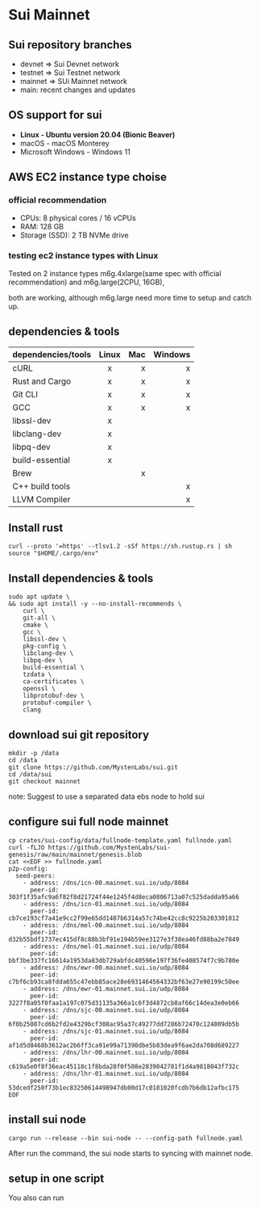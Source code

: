 # Sui Mainnet

## Sui repository branches

- devnet => Sui Devnet network
- testnet => Sui Testnet network
- mainnet => SUi Mainnet network
- main: recent changes and updates

## OS support for sui

- **Linux - Ubuntu version 20.04 (Bionic Beaver)**
- macOS - macOS Monterey
- Microsoft Windows - Windows 11

## AWS EC2 instance type choise

### official recommendation 

- CPUs: 8 physical cores / 16 vCPUs
- RAM: 128 GB
- Storage (SSD): 2 TB NVMe drive

### testing ec2 instance types with Linux

Tested on 2 instance types m6g.4xlarge(same spec with official recommendation) and m6g.large(2CPU, 16GB), 

both are working, although m6g.large need more time to setup and catch up.


## dependencies & tools

| dependencies/tools | Linux | Mac | Windows |
|--------------------|:-----:|----:|--------:|
| cURL               | x     | x   | x       |
| Rust and Cargo     | x     | x   | x       |
| Git CLI            | x     | x   | x       |
| GCC                | x     | x   | x       |
| libssl-dev         | x     |     |         |
| libclang-dev       | x     |     |         |
| libpq-dev          | x     |     |         |
| build-essential    | x     |     |         |
| Brew               |       | x   |         |
| C++ build tools    |       |     | x       |
| LLVM Compiler      |       |     | x       |

## Install rust

```
curl --proto '=https' --tlsv1.2 -sSf https://sh.rustup.rs | sh
source "$HOME/.cargo/env"
```

## Install dependencies & tools

```
sudo apt update \
&& sudo apt install -y --no-install-recommends \
    curl \
    git-all \
    cmake \
    gcc \
    libssl-dev \
    pkg-config \
    libclang-dev \
    libpq-dev \
    build-essential \
    tzdata \
    ca-certificates \
    openssl \
    libprotobuf-dev \
    protobuf-compiler \
    clang 
```

## download sui git repository
```
mkdir -p /data
cd /data
git clone https://github.com/MystenLabs/sui.git
cd /data/sui
git checkout mainnet
```

note: Suggest to use a separated data ebs node to hold sui 


## configure sui full node mainnet

```
cp crates/sui-config/data/fullnode-template.yaml fullnode.yaml
curl -fLJO https://github.com/MystenLabs/sui-genesis/raw/main/mainnet/genesis.blob
cat <<EOF >> fullnode.yaml
p2p-config:
  seed-peers:
    - address: /dns/icn-00.mainnet.sui.io/udp/8084
      peer-id: 303f1f35afc9a6f82f8d21724f44e1245f4d8eca0806713a07c525dadda95a66
    - address: /dns/icn-01.mainnet.sui.io/udp/8084
      peer-id: cb7ce193cf7a41e9cc2f99e65dd1487b6314a57c74be42cc8c9225b203301812
    - address: /dns/mel-00.mainnet.sui.io/udp/8084
      peer-id: d32b55bdf1737ec415df8c88b3bf91e194b59ee3127e3f38ea46fd88ba2e7849
    - address: /dns/mel-01.mainnet.sui.io/udp/8084
      peer-id: bbf3be337fc16614a1953da83db729abfdc40596e197f36fe408574f7c9b780e
    - address: /dns/ewr-00.mainnet.sui.io/udp/8084
      peer-id: c7bf6cb93ca8fdda655c47ebb85ace28e6931464564332bf63e27e90199c50ee
    - address: /dns/ewr-01.mainnet.sui.io/udp/8084
      peer-id: 3227f8a05f0faa1a197c075d31135a366a1c6f3d4872cb8af66c14dea3e0eb66
    - address: /dns/sjc-00.mainnet.sui.io/udp/8084
      peer-id: 6f0b25087cd6b2fd2e4329bcf308ac95a37c49277dd7286b72470c124809db5b
    - address: /dns/sjc-01.mainnet.sui.io/udp/8084
      peer-id: af1d5d8468b3612ac2b6ff3ca91e99a71390dbe5b83dea9f6ae2da708d689227
    - address: /dns/lhr-00.mainnet.sui.io/udp/8084
      peer-id: c619a5e0f8f36eac45118c1f8bda28f0f508e2839042781f1d4a9818043f732c
    - address: /dns/lhr-01.mainnet.sui.io/udp/8084
      peer-id: 53dcedf250f73b1ec83250614498947db00d17c0181020fcdb7b6db12afbc175
EOF

```

## install sui node
``` 
cargo run --release --bin sui-node -- --config-path fullnode.yaml
```

After run the command, the sui node starts to syncing with mainnet node.


## setup in one script

You also can run 